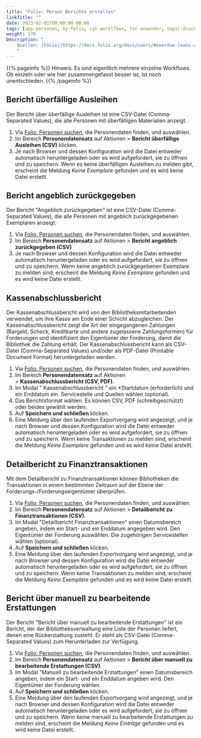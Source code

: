 ```yaml
---
title: "Folio: Person Berichte erstellen"
linkTitle: ""
date: 2023-02-01T00:00:00-00:00
tags: [app-personen, by-folio, cat-worklfows, for-anwender, topic-drucken, meta-Workflow-Sammlung]
weight: 170
Description: "
    Quellen: [Folio](https://docs.folio.org/docs/users/#overdue-loans-report) & [GBV](https://info.gbv.de/display/FOLIOGBVEXTERN/Folio:+Person+Berichte+erstellen)
    "
---
```


{{% pageinfo %}}
Hinweis: Es sind eigentlich mehrere einzelne Workflows. Ob einzeln oder wie hier zusammengefasst besser ist, ist noch unentschieden.
{{% /pageinfo %}}

## Bericht überfällige Ausleihen

Der Bericht über überfällige Ausleihen ist eine CSV-Datei (Comma-Separated Values), die alle Personen mit überfälligen Materialien anzeigt.

1.  Via [Folio: Personen suchen](https://info.gbv.de/display/FOLIOGBVEXTERN/Folio%3A+Personen+suchen), die Personendaten finden, und auswählen.
2.  Im Bereich **Personendatensatz** auf Aktionen > **Bericht überfällige Ausleihen (CSV)** klicken.
3.  Je nach Browser und dessen Konfiguration wird die Datei entweder automatisch heruntergeladen oder es wird aufgefordert, sie zu öffnen und zu speichern. Wenn es keine überfälligen Ausleihen zu melden gibt, erscheint die Meldung _Keine Exemplare_ gefunden und es wird keine Datei erstellt.

## Bericht angeblich zurückgegeben

Der Bericht "Angeblich zurückgegeben" ist eine CSV-Datei (Comma-Separated Values), die alle Personen mit angeblich zurückgegebenen Exemplaren anzeigt.

1.  Via [Folio: Personen suchen](https://info.gbv.de/display/FOLIOGBVEXTERN/Folio%3A+Personen+suchen), die Personendaten finden, und auswählen.
2.  Im Bereich **Personendatensatz** auf Aktionen > **Bericht angeblich zurückgegeben (CSV)**
3.  Je nach Browser und dessen Konfiguration wird die Datei entweder automatisch heruntergeladen oder es wird aufgefordert, sie zu öffnen und zu speichern. Wenn keine angeblich zurückgegebenen Exemplare zu melden sind, erscheint die Meldung _Keine Exemplare_ gefunden und es wird keine Datei erstellt.

## Kassenabschlussbericht

Der Kassenabschlussbericht wird von den Bibliotheksmitarbeitenden verwendet, um ihre Kasse am Ende einer Schicht abzugleichen. Der Kassenabschlussbericht zeigt die Art der eingegangenen Zahlungen (Bargeld, Scheck, Kreditkarte und andere zugelassene Zahlungsformen) für Forderungen und identifiziert den Eigentümer der Forderung, damit die Bibliothek die Zahlung erhält. Der Kassenabschlussbericht kann als CSV-Datei (Comma-Separated Values) und/oder als PDF-Datei (Printable Document Format) heruntergeladen werden.

1.  Via [Folio: Personen suchen](https://info.gbv.de/display/FOLIOGBVEXTERN/Folio%3A+Personen+suchen), die Personendaten finden, und auswählen.
2.  Im Bereich **Personendatensatz** auf Aktionen > **Kassenabschlussbericht (CSV, PDF)**.
3.  Im Modal " Kassenabschlussbericht " ein \*Startdatum (erforderlich) und ein Enddatum ein. Servicestelle und Quellen wählen (optional).
4.  Das Berichtsformat wählen. Es können CSV, PDF (schreibgeschützt) oder beides gewählt werden.
5.  Auf **Speichern und schließen** klicken.
6.  Eine Meldung über den laufenden Exportvorgang wird angezeigt, und je nach Browser und dessen Konfiguration wird die Datei entweder automatisch heruntergeladen oder es wird aufgefordert, sie zu öffnen und zu speichern. Wenn keine Transaktionen zu melden sind, erscheint die Meldung _Keine Exemplare_ gefunden und es wird keine Datei erstellt.

## Detailbericht zu Finanztransaktionen

Mit dem Detailbericht zu Finanztransaktionen können Bibliotheken die Transaktionen in einem bestimmten Zeitraum auf der Ebene der Forderungs-/Forderungseigentümer überprüfen.

1.  Via [Folio: Personen suchen](https://info.gbv.de/display/FOLIOGBVEXTERN/Folio%3A+Personen+suchen), die Personendaten finden, und auswählen.
2.  Im Bereich **Personendatensatz** auf Aktionen > **Detailbericht zu Finanztransaktionen (CSV)**.
3.  Im Modal "Detailbericht Finanztransaktionen" einen Datumsbereich angeben, indem ein Start- und ein Enddatum angegeben wird. Den Eigentümer der Forderung auswählen. Die zugehörigen Servicestellen wählen (optional).
4.  Auf **Speichern und schließen** klicken.
5.  Eine Meldung über den laufenden Exportvorgang wird angezeigt, und je nach Browser und dessen Konfiguration wird die Datei entweder automatisch heruntergeladen oder es wird aufgefordert, sie zu öffnen und zu speichern. Wenn keine Transaktionen zu melden sind, erscheint die Meldung _Keine Exemplare_ gefunden und es wird keine Datei erstellt.

## Bericht über manuell zu bearbeitende Erstattungen

Der Bericht "Bericht über manuell zu bearbeitende Erstattungen" ist ein Bericht, der der Bibliotheksverwaltung eine Liste der Personen liefert, denen eine Rückerstattung zusteht. Er steht als CSV-Datei (Comma-Separated Values) zum Herunterladen zur Verfügung.

1.  Via [Folio: Personen suchen](https://info.gbv.de/display/FOLIOGBVEXTERN/Folio%3A+Personen+suchen), die Personendaten finden, und auswählen.
2.  Im Bereich **Personendatensatz** auf Aktionen > **Bericht über manuell zu bearbeitende Erstattungen (CSV)**.
3.  Im Modal "Manuell zu bearbeitende Erstattungen" einen Datumsbereich angeben, indem ein Start- und ein Enddatum angeben wird. Den Eigentümer der Forderung wählen.
4.  Auf **Speichern und schließen** klicken.
5.  Eine Meldung über den laufenden Exportvorgang wird angezeigt, und je nach Browser und dessen Konfiguration wird die Datei entweder automatisch heruntergeladen oder es wird aufgefordert, sie zu öffnen und zu speichern. Wenn keine manuell zu bearbeitende Erstattungen zu melden sind, erscheint die Meldung _Keine Einträge_ gefunden und es wird keine Datei erstellt.

